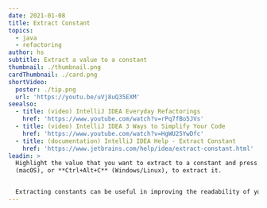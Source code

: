 ```yaml
---
date: 2021-01-08
title: Extract Constant
topics:
  - java
  - refactoring
author: hs
subtitle: Extract a value to a constant
thumbnail: ./thumbnail.png
cardThumbnail: ./card.png
shortVideo:
  poster: ./tip.png
  url: 'https://youtu.be/uVj8uQ35EXM'
seealso:
  - title: (video) IntelliJ IDEA Everyday Refactorings
    href: 'https://www.youtube.com/watch?v=rPq7fBo5JVs'
  - title: (video) IntelliJ IDEA 3 Ways to Simplify Your Code
    href: 'https://www.youtube.com/watch?v=HgWU25YwDfc'
  - title: (documentation) IntelliJ IDEA Help - Extract Constant
    href: 'https://www.jetbrains.com/help/idea/extract-constant.html'
leadin: >
  Highlight the value that you want to extract to a constant and press **⌥⌘C**
  (macOS), or **Ctrl+Alt+C** (Windows/Linux), to extract it.


  Extracting constants can be useful in improving the readability of your code.
---
```


